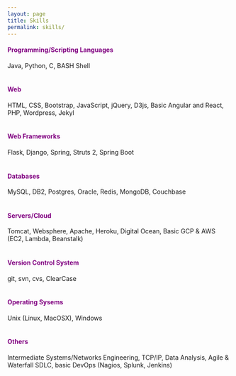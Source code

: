 ```yaml
---
layout: page
title: Skills
permalink: skills/
---
```

<style>
h4{
  color:purple;
}
</style>

<h4>Programming/Scripting Languages</h4>
Java, Python, C, BASH Shell
<br><br>
<h4>Web</h4>
HTML, CSS, Bootstrap, JavaScript, jQuery, D3js, Basic Angular and React, PHP, Wordpress, Jekyl
<br><br>
<h4>Web Frameworks</h4>
Flask, Django, Spring, Struts 2, Spring Boot
<br><br>
<h4>Databases</h4>
MySQL, DB2, Postgres, Oracle, Redis, MongoDB, Couchbase
<br><br>
<h4>Servers/Cloud</h4>
Tomcat, Websphere, Apache, Heroku, Digital Ocean, Basic GCP & AWS (EC2, Lambda, Beanstalk)
<br><br>
<h4>Version Control System</h4>
git, svn, cvs, ClearCase
<br><br>
<h4>Operating Sysems</h4>
Unix (Linux, MacOSX), Windows
<br><br>
<h4>Others</h4>
Intermediate Systems/Networks Engineering, TCP/IP, Data Analysis, Agile & Waterfall SDLC, basic DevOps (Nagios, Splunk, Jenkins)






